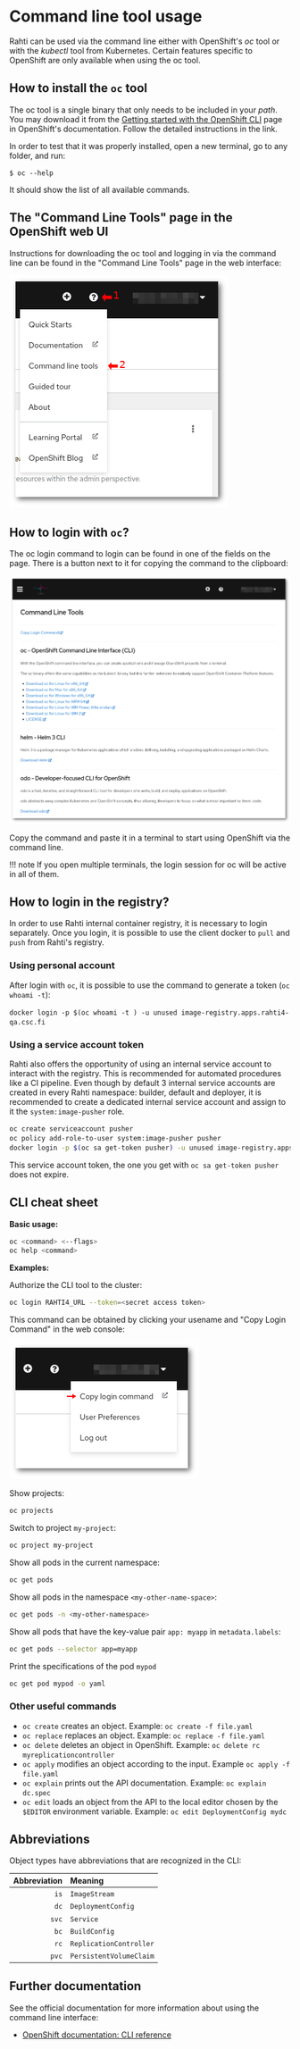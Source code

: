 # Command line tool usage

Rahti can be used via the command line either with OpenShift's _oc_ tool
or with the _kubectl_ tool from Kubernetes. Certain features specific to OpenShift
are only available when using the oc tool.

## How to install the `oc` tool

The oc tool is a single binary that only needs to be included in your _path_. You may download it from the [Getting started with the OpenShift CLI](https://docs.openshift.com/container-platform/4.10/cli_reference/openshift_cli/getting-started-cli.html) page in OpenShift's documentation. Follow the detailed instructions in the link.

In order to test that it was properly installed, open a new terminal, go to any folder, and run:

```
$ oc --help
```

It should show the list of all available commands.

## The "Command Line Tools" page in the OpenShift web UI

Instructions for downloading the oc tool and logging in via the command line
can be found in the "Command Line Tools" page in the web interface:

![Command line tools](img/cli_help_menu_4.png)

## How to login with `oc`?

The oc login command to login can be found in one of the fields on the page. There is a
button next to it for copying the command to the clipboard:

![OpenShift Command Line Tools page](img/openshift_cli_dialog_4.png)

Copy the command and paste it in a terminal to start using OpenShift via the
command line.

!!! note
    If you open multiple terminals, the login session for oc will be active in
    all of them.

## How to login in the registry?

In order to use Rahti internal container registry, it is necessary to login separately. Once you login, it is possible to use the client docker to `pull` and `push` from Rahti's registry.

### Using personal account

After login with `oc`, it is possible to use the command to generate a token (`oc whoami -t`):

`docker login -p $(oc whoami -t ) -u unused image-registry.apps.rahti4-qa.csc.fi`

### Using a service account token

Rahti also offers the opportunity of using an internal service account to interact with the registry. This is recommended for automated procedures like a CI pipeline. Even though by default 3 internal service accounts are created in every Rahti namespace: builder, default and deployer, it is recommended to create a dedicated internal service account and assign to it the `system:image-pusher` role.

```sh
oc create serviceaccount pusher
oc policy add-role-to-user system:image-pusher pusher
docker login -p $(oc sa get-token pusher) -u unused image-registry.apps.rahti4-qa.csc.fi
```

This service account token, the one you get with `oc sa get-token pusher` does not expire.

## CLI cheat sheet

**Basic usage:**

```bash
oc <command> <--flags>
oc help <command>
```

**Examples:**

Authorize the CLI tool to the cluster:

```bash
oc login RAHTI4_URL --token=<secret access token>
```

This command can be obtained by clicking your usename and "Copy Login Command"
in the web console:

![copy login](../../img/CopyLoginCommand.png)

Show projects:

```bash
oc projects
```

Switch to project `my-project`:

```bash
oc project my-project
```

Show all pods in the current namespace:

```bash
oc get pods
```

Show all pods in the namespace `<my-other-name-space>`:

```bash
oc get pods -n <my-other-namespace>
```

Show all pods that have the key-value pair `app: myapp` in `metadata.labels`:

```bash
oc get pods --selector app=myapp
```

Print the specifications of the pod `mypod`

```bash
oc get pod mypod -o yaml
```

### Other useful commands

* `oc create` creates an object. Example: `oc create -f file.yaml`
* `oc replace` replaces an object. Example: `oc replace -f file.yaml`
* `oc delete` deletes an object in OpenShift. Example: `oc delete rc
  myreplicationcontroller`
* `oc apply` modifies an object according to the input. Example `oc apply -f
  file.yaml`
* `oc explain` prints out the API documentation. Example: `oc explain dc.spec`
* `oc edit` loads an object from the API to the local editor chosen by the `$EDITOR`
  environment variable. Example: `oc edit DeploymentConfig mydc`

## Abbreviations

Object types have abbreviations that are recognized in the CLI:

|Abbreviation |Meaning|
|-----:|:-------|
|`is`|`ImageStream`|
|`dc`|`DeploymentConfig`|
|`svc`|`Service`|
|`bc`|`BuildConfig`|
|`rc`|`ReplicationController`|
|`pvc`|`PersistentVolumeClaim`|

## Further documentation

See the official documentation for more information about using the command line
interface:

* [OpenShift documentation: CLI reference](https://access.redhat.com/documentation/en-us/openshift_container_platform/4.10/html-single/cli_tools/index)
